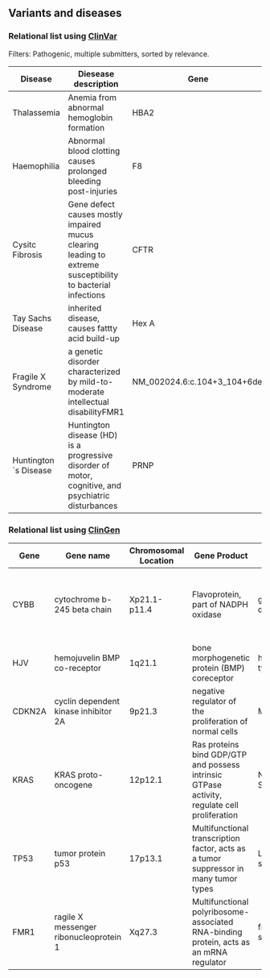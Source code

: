 

## Variants and diseases



### Relational list using [ClinVar](https://www.ncbi.nlm.nih.gov/clinvar/)
Filters: Pathogenic, multiple submitters, sorted by relevance.

|Disease|Diesease description|Gene|Variant (HGVS)|
|-------|--------------------|-----|-------------|
|Thalassemia|Anemia from abnormal hemoglobin formation|HBA2|NM_000517.6:c.130T>G |
|Haemophilia|Abnormal blood clotting causes prolonged bleeding post-injuries|F8|NM_000132.4:c.5961dup|
|Cysitc Fibrosis|Gene defect causes mostly impaired mucus clearing leading to  extreme susceptibility to bacterial infections|CFTR|NM_000492.4:c.1891dup|
|Tay Sachs Disease|inherited disease, causes fattty acid build-up|Hex A|NM_000520.6:c.72G>A |
|Fragile X Syndrome|a genetic disorder characterized by mild-to-moderate intellectual disabilityFMR1|NM_002024.6:c.104+3_104+6del |
|Huntington´s Disease|Huntington disease (HD) is a progressive disorder of motor, cognitive, and psychiatric disturbances|PRNP|NM_000311.5:c.392G>T |


### Relational list using [ClinGen](https://clinicalgenome.org/)

|Gene|Gene name|Chromosomal Location|Gene Product|Disease|Disease Description|
|----|---------|--------------------|------------|-------|--------------------|
|CYBB|cytochrome b-245 beta chain|Xp21.1-p11.4|Flavoprotein, part of NADPH oxidase|granulomatous disease|Failure to generate superoxide during immuneresponse to ward of pathogens|
|HJV|hemojuvelin BMP co-receptor|1q21.1|bone morphogenetic protein (BMP) coreceptor|hemochromatosis type 2A|Failure to properly regulate hepcidinlevels in blood|
|CDKN2A|cyclin dependent kinase inhibitor 2A|9p21.3|negative regulator of the proliferation of normal cells|Melanoma|Cancer originating in melanocytes|
|KRAS|KRAS proto-oncogene|12p12.1|Ras proteins bind GDP/GTP and possess intrinsic GTPase activity, regulate cell proliferation|Noonan Syndrome|genetic defect resulting in unusual physiological development|
|TP53|tumor protein p53|17p13.1| Multifunctional transcription factor, acts as a tumor suppressor in many tumor types|Li-Fraumeni syndrome|Inheritable higher susceptibility to cancer|
|FMR1|ragile X messenger ribonucleoprotein 1|Xq27.3| Multifunctional polyribosome-associated RNA-binding protein, acts as an mRNA regulator|fragile X syndrome|a genetic disorder characterized by mild-to-moderate intellectual disability|



